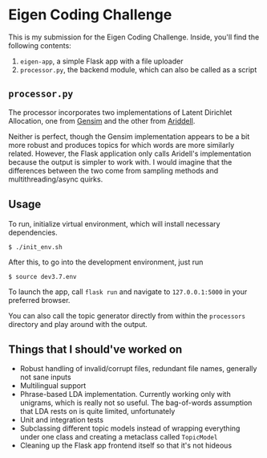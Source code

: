 # Eigen Coding Challenge
This is my submission for the Eigen Coding Challenge. Inside, you'll find the following contents:

1. `eigen-app`, a simple Flask app with a file uploader
2. `processor.py`, the backend module, which can also be called as a script

## `processor.py`
The processor incorporates two implementations of Latent Dirichlet Allocation, one from [Gensim](https://radimrehurek.com/gensim/) and the other from [Ariddell](https://github.com/lda-project/lda/tree/master).

Neither is perfect, though the Gensim implementation appears to be a bit more robust and produces topics for which words are more similarly related. However, the Flask application only calls Aridell's implementation because the output is simpler to work with. I would imagine that the differences between the two come from sampling methods and multithreading/async quirks.

## Usage
To run, initialize virtual environment, which will install necessary dependencies.

```shell
$ ./init_env.sh
```

After this, to go into the development environment, just run
```shell
$ source dev3.7.env
```

To launch the app, call `flask run` and navigate to `127.0.0.1:5000` in your preferred browser.

You can also call the topic generator directly from within the `processors` directory and play around with the output.

## Things that I should've worked on
* Robust handling of invalid/corrupt files, redundant file names, generally not sane inputs
* Multilingual support
* Phrase-based LDA implementation. Currently working only with unigrams, which is really not so useful. The bag-of-words assumption that LDA rests on is quite limited, unfortunately
* Unit and integration tests
* Subclassing different topic models instead of wrapping everything under one class and creating a metaclass called `TopicModel`
* Cleaning up the Flask app frontend itself so that it's not hideous
